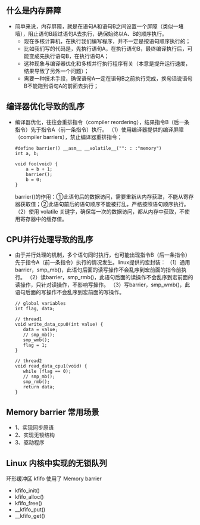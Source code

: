 ## 什么是内存屏障
- 简单来说，内存屏障，就是在语句A和语句B之间设置一个屏障（类似一堵墙），阻止语句B超过语句A去执行，确保始终以A、B的顺序执行。
  - 现在多核计算机，在执行我们编写程序，并不一定是按语句顺序执行的；
  - 比如我们写的代码是，先执行语句A，在执行语句B，最终编译执行后，可能变成先执行语句B，在执行语句A；
  - 这种现象与编译器优化和多核并行执行程序有关（本意是提升运行速度，结果导致了另外一个问题）；
  - 需要一种技术手段，确保语句A一定在语句B之前执行完成，换句话说语句B不能跑到语句A的前面去执行；
  

## 编译器优化导致的乱序
- 编译器优化，往往会重排指令（compiler reordering），结果指令B（后一条指令）先于指令A（前一条指令）执行。
  （1）使用编译器提供的编译屏障（compiler barriers），禁止编译器重排指令；
	```
    #define barrier() __asm__ __volatile__("": : :"memory")
	int a, b;

	void foo(void) {
		a = b + 1;
		barrier();
		b = 0;
	}
	```
    barrier()的作用：①此语句后的数据访问，需要重新从内存获取，不能从寄存器获取值；②此语句前后的语句顺序不能被打乱，严格按照语句顺序执行。
  （2）使用 volatile 关键字，确保每一次的数据访问，都从内存中获取，不使用寄存器中的缓存值。


## CPU并行处理导致的乱序
- 由于并行处理的机制，多个语句同时执行，也可能出现指令B（后一条指令）先于指令A（前一条指令）执行的情况发生。linux提供的宏封装：
  （1）通用barrier，smp_mb()，此语句后面的读写操作不会乱序到宏前面的指令前执行。
  （2）读barrier，smp_rmb()，此语句后面的读操作不会乱序到宏前面的读操作，只针对读操作，不影响写操作。
  （3）写barrier，smp_wmb()，此语句后面的写操作不会乱序到宏前面的写操作。
    ```
	// global variables
	int flag, data;

	// thread1
	void write_data_cpu0(int value) {
	   data = value;
	   // smp_mb();
	   smp_wmb();
	   flag = 1;
	}

	// thread2
	void read_data_cpu1(void) {
	   while (flag == 0);
	   // smp_mb();
	   smp_rmb();
	   return data;
	}
	```

## Memory barrier 常用场景
- 1、实现同步原语
- 2、实现无锁结构
- 3、驱动程序


## Linux 内核中实现的无锁队列
环形缓冲区 kfifo 使用了 Memory barrier
  - kfifo_init()
  - kfifo_alloc()
  - kfifo_free()
  - __kfifo_put()
  - __kfifo_get()
